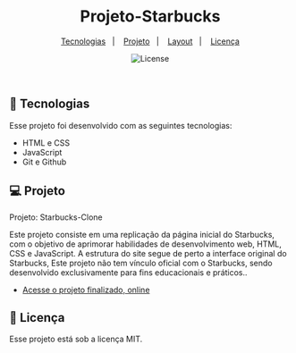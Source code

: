  <h1 align="center"> Projeto-Starbucks </h1>

<p align="center">
  <a href="#-tecnologias">Tecnologias</a>&nbsp;&nbsp;&nbsp;|&nbsp;&nbsp;&nbsp;
  <a href="#-projeto">Projeto</a>&nbsp;&nbsp;&nbsp;|&nbsp;&nbsp;&nbsp;
  <a href="#-layout">Layout</a>&nbsp;&nbsp;&nbsp;|&nbsp;&nbsp;&nbsp;
  <a href="#memo-licença">Licença</a>
</p>

<p align="center">
  <img alt="License" src="https://img.shields.io/static/v1?label=license&message=MIT&color=49AA26&labelColor=000000">
</p>

<br>


## 🚀 Tecnologias

Esse projeto foi desenvolvido com as seguintes tecnologias:

- HTML e CSS
- JavaScript
- Git e Github


## 💻 Projeto

Projeto: Starbucks-Clone

Este projeto consiste em uma replicação da página inicial do Starbucks, com o objetivo de aprimorar habilidades de desenvolvimento web, HTML, CSS e JavaScript. A estrutura do site segue de perto a interface original do Starbucks, Este projeto não tem vínculo oficial com o Starbucks, sendo desenvolvido exclusivamente para fins educacionais e práticos..

- [Acesse o projeto finalizado, online]([https://ericsalt.github.io/Devlinks/](https://ericsalt.github.io/Projeto-Starbucks/))


## :memo: Licença

Esse projeto está sob a licença MIT.

